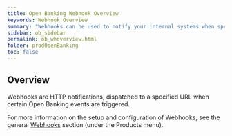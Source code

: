 ```yaml
---
title: Open Banking Webhook Overview
keywords: Webhook Overview
summary: "Webhooks can be used to notify your internal systems when specific Open Banking events occur."
sidebar: ob_sidebar
permalink: ob_whoverview.html
folder: prodOpenBanking
toc: false
---
```


## Overview

Webhooks are HTTP notifications, dispatched to a specified URL when certain Open Banking events are triggered.

For more information on the setup and configuration of Webhooks, see the general [Webhooks](wh_overview.html) section (under the Products menu).
